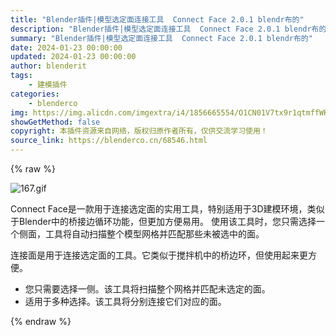 ```yaml
---
title: "Blender插件|模型选定面连接工具  Connect Face 2.0.1 blendr布的"
description: "Blender插件|模型选定面连接工具  Connect Face 2.0.1 blendr布的"
summary: "Blender插件|模型选定面连接工具  Connect Face 2.0.1 blendr布的"
date: 2024-01-23 00:00:00
updated: 2024-01-23 00:00:00
author: blenderit
tags: 
    - 建模插件
categories:
    - blenderco
img: https://img.alicdn.com/imgextra/i4/1856665554/O1CN01V7tx9r1qtmffWKS7n_!!1856665554.gif
showGetMethod: false
copyright: 本插件资源来自网络，版权归原作者所有，仅供交流学习使用！
source_link: https://blenderco.cn/68546.html
---
```


{% raw %}
<p><img class="aligncenter" src="https://img.alicdn.com/imgextra/i4/1856665554/O1CN01V7tx9r1qtmffWKS7n_!!1856665554.gif" alt="167.gif"></p><p class="is-style-text-indent-2em">Connect Face是一款用于连接选定面的实用工具，特别适用于3D建模环境，类似于Blender中的桥接边循环功能，但更加方便易用。 使用该工具时，您只需选择一个侧面，工具将自动扫描整个模型网格并匹配那些未被选中的面。</p><p>连接面是用于连接选定面的工具。它类似于搅拌机中的桥边环，但使用起来更方便。</p><ul>
<li>您只需要选择一侧。该工具将扫描整个网格并匹配未选定的面。</li>
<li>适用于多种选择。该工具将分别连接它们对应的面。</li>
</ul>
<div style="display: none">blenderco</div>
{% endraw %}